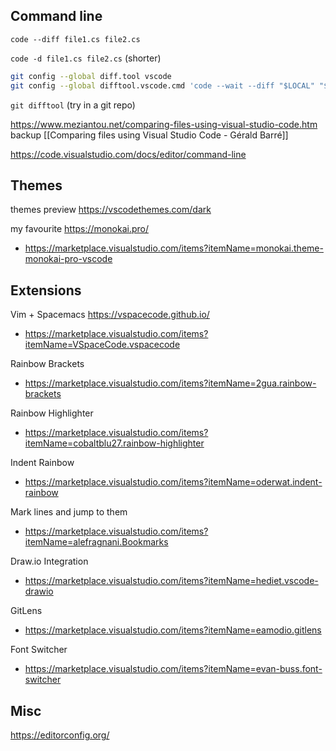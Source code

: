 ## Command line
`code --diff file1.cs file2.cs`

`code -d file1.cs file2.cs` (shorter)

```bash
git config --global diff.tool vscode
git config --global difftool.vscode.cmd 'code --wait --diff "$LOCAL" "$REMOTE"'
```

`git difftool` (try in a git repo)

https://www.meziantou.net/comparing-files-using-visual-studio-code.htm
backup [[Comparing files using Visual Studio Code - Gérald Barré]]

https://code.visualstudio.com/docs/editor/command-line

## Themes

themes preview
https://vscodethemes.com/dark

my favourite
https://monokai.pro/
- https://marketplace.visualstudio.com/items?itemName=monokai.theme-monokai-pro-vscode

## Extensions
Vim + Spacemacs https://vspacecode.github.io/
- https://marketplace.visualstudio.com/items?itemName=VSpaceCode.vspacecode

Rainbow Brackets
- https://marketplace.visualstudio.com/items?itemName=2gua.rainbow-brackets

Rainbow Highlighter
- https://marketplace.visualstudio.com/items?itemName=cobaltblu27.rainbow-highlighter

Indent Rainbow
- https://marketplace.visualstudio.com/items?itemName=oderwat.indent-rainbow

Mark lines and jump to them
- https://marketplace.visualstudio.com/items?itemName=alefragnani.Bookmarks

Draw.io Integration
- https://marketplace.visualstudio.com/items?itemName=hediet.vscode-drawio

GitLens
- https://marketplace.visualstudio.com/items?itemName=eamodio.gitlens

Font Switcher
- https://marketplace.visualstudio.com/items?itemName=evan-buss.font-switcher

## Misc

https://editorconfig.org/
